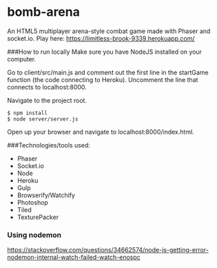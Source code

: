 # bomb-arena
An HTML5 multiplayer arena-style combat game made with Phaser and socket.io. Play here: https://limitless-brook-9339.herokuapp.com/

###How to run locally
Make sure you have NodeJS installed on your computer.

Go to client/src/main.js and comment out the first line in the startGame function (the code connecting to Heroku). Uncomment the line that connects to localhost:8000. 

Navigate to the project root.

```
$ npm install
$ node server/server.js
```

Open up your browser and navigate to localhost:8000/index.html.

###Technologies/tools used:
- Phaser
- Socket.io
- Node
- Heroku
- Gulp
- Browserify/Watchify
- Photoshop
- Tiled
- TexturePacker


### Using nodemon
https://stackoverflow.com/questions/34662574/node-js-getting-error-nodemon-internal-watch-failed-watch-enospc